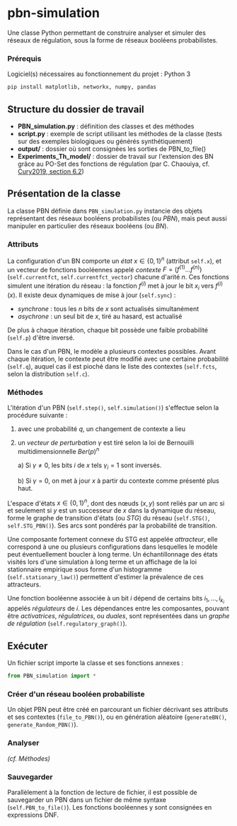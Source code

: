 # pbn-simulation
Une classe Python permettant de construire analyser et simuler des réseaux de régulation, sous la forme de réseaux booléens probabilistes.

### Prérequis

Logiciel(s) nécessaires au fonctionnement du projet : Python 3

```python
pip install matplotlib, networkx, numpy, pandas
```

## Structure du dossier de travail
- **PBN_simulation.py** : définition des classes et des méthodes
- **script.py** : exemple de script utilisant les méthodes de la classe (tests sur des exemples biologiques ou générés synthétiquement)
- **output/** : dossier où sont consignées les sorties de PBN_to_file()
- **Experiments_Th_model/** : dossier de travail sur l'extension des BN grâce au PO-Set des fonctions de régulation (par C. Chaouiya, cf. [Cury2019, section 6.2](https://arxiv.org/abs/1901.07623))

## Présentation de la classe
La classe PBN définie dans `PBN_simulation.py` instancie des objets représentant des réseaux booléens probabilistes (ou *PBN*), mais peut aussi manipuler en particulier des réseaux booléens (ou *BN*).

### Attributs
La configuration d'un BN comporte un *état* $x \in \{0,1\}^n$ (attribut `self.x`), et un vecteur de fonctions booléennes appelé *contexte* $F = (f^{(1)} \dots f^{(n)})$ (`self.currentfct`, `self.currentfct_vector`) chacune d'arité $n$. Ces fonctions simulent une itération du réseau : la fonction $f^{(i)}$ met à jour le bit $x_i$ vers $f^{(i)}(x)$. Il existe deux dynamiques de mise à jour (`self.sync`) :
- *synchrone* : tous les $n$ bits de $x$ sont actualisés simultanément
- *asychrone* : un seul bit de $x$, tiré au hasard, est actualisé

De plus à chaque itération, chaque bit possède une faible probabilité (`self.p`) d'être inversé.

Dans le cas d'un PBN, le modèle a plusieurs contextes possibles. Avant chaque itération, le contexte peut être modifié avec une certaine probabilité (`self.q`), auquel cas il est pioché dans le liste des contextes (`self.fcts`, selon la distribution `self.c`).

### Méthodes
L'itération d'un PBN (`self.step()`, `self.simulation()`) s'effectue selon la procédure suivante :
1) avec une probabilité $q$, un changement de contexte a lieu
2) un *vecteur de perturbation* $\gamma$ est tiré selon la loi de Bernouilli multidimensionnelle $Ber(p)^n$

      a) Si $\gamma \neq 0$, les bits $i$ de $x$ tels $\gamma_i = 1$ sont inversés.

      b) Si $\gamma = 0$, on met à jour $x$ à partir du contexte comme présenté plus haut.

L'espace d'états $x \in \{0,1\}^n$, dont des nœuds $(x,y)$ sont reliés par un arc si et seulement si $y$ est un successeur de $x$ dans la dynamique du réseau, forme le graphe de transition d'états (ou *STG*) du réseau (`self.STG()`, `self.STG_PBN()`). Ses arcs sont pondérés par la probabilité de transition.

Une composante fortement connexe du STG est appelée *attracteur*, elle correspond à une ou plusieurs configurations dans lesquelles le modèle peut éventuellement boucler à long terme. Un échantillonnage des états visités lors d'une simulation à long terme et un affichage de la loi stationnaire empirique sous forme d'un histogramme (`self.stationary_law()`) permettent d'estimer la prévalence de ces attracteurs.

Une fonction booléenne associée à un bit $i$ dépend de certains bits $i_1, \dots, i_{k_i}$ appelés *régulateurs* de $i$. Les dépendances entre les composantes, pouvant être *activatrices*, *régulatrices*, ou *duales*, sont représentées dans un *graphe de régulation* (`self.regulatory_graph()`).


## Exécuter
Un fichier script importe la classe et ses fonctions annexes :
```python
from PBN_simulation import *
```

### Créer d'un réseau booléen probabiliste
Un objet PBN peut être créé en parcourant un fichier décrivant ses attributs et ses contextes (`file_to_PBN()`), ou en génération aléatoire (`generateBN()`, `generate_Random_PBN()`).

### Analyser
*(cf. Méthodes)*

### Sauvegarder
Parallèlement à la fonction de lecture de fichier, il est possible de sauvegarder un PBN dans un fichier de même syntaxe (`self.PBN_to_file()`). Les fonctions booléennes y sont consignées en expressions DNF.


